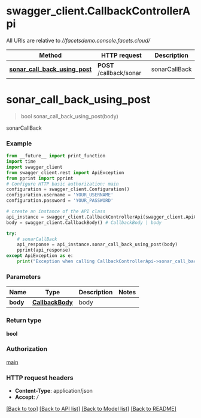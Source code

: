 # swagger_client.CallbackControllerApi

All URIs are relative to *//facetsdemo.console.facets.cloud/*

Method | HTTP request | Description
------------- | ------------- | -------------
[**sonar_call_back_using_post**](CallbackControllerApi.md#sonar_call_back_using_post) | **POST** /callback/sonar | sonarCallBack

# **sonar_call_back_using_post**
> bool sonar_call_back_using_post(body)

sonarCallBack

### Example
```python
from __future__ import print_function
import time
import swagger_client
from swagger_client.rest import ApiException
from pprint import pprint
# Configure HTTP basic authorization: main
configuration = swagger_client.Configuration()
configuration.username = 'YOUR_USERNAME'
configuration.password = 'YOUR_PASSWORD'

# create an instance of the API class
api_instance = swagger_client.CallbackControllerApi(swagger_client.ApiClient(configuration))
body = swagger_client.CallbackBody() # CallbackBody | body

try:
    # sonarCallBack
    api_response = api_instance.sonar_call_back_using_post(body)
    pprint(api_response)
except ApiException as e:
    print("Exception when calling CallbackControllerApi->sonar_call_back_using_post: %s\n" % e)
```

### Parameters

Name | Type | Description  | Notes
------------- | ------------- | ------------- | -------------
 **body** | [**CallbackBody**](CallbackBody.md)| body | 

### Return type

**bool**

### Authorization

[main](../README.md#main)

### HTTP request headers

 - **Content-Type**: application/json
 - **Accept**: */*

[[Back to top]](#) [[Back to API list]](../README.md#documentation-for-api-endpoints) [[Back to Model list]](../README.md#documentation-for-models) [[Back to README]](../README.md)

